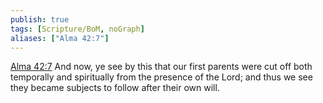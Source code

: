 ```yaml
---
publish: true
tags: [Scripture/BoM, noGraph]
aliases: ["Alma 42:7"]
---
```

[Alma 42:7](https://churchofjesuschrist.org/study/scriptures/bofm/alma/42?lang=eng&id=p7#p7) And now, ye see by this that our first parents were cut off both temporally and spiritually from the presence of the Lord; and thus we see they became subjects to follow after their own will.

